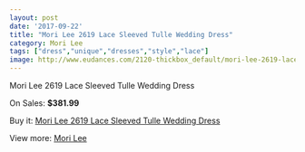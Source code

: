 ```yaml
---
layout: post
date: '2017-09-22'
title: "Mori Lee 2619 Lace Sleeved Tulle Wedding Dress"
category: Mori Lee
tags: ["dress","unique","dresses","style","lace"]
image: http://www.eudances.com/2120-thickbox_default/mori-lee-2619-lace-sleeved-tulle-wedding-dress.jpg
---
```

Mori Lee 2619 Lace Sleeved Tulle Wedding Dress

On Sales: **$381.99**
<a href="https://www.eudances.com/en/mori-lee/713-mori-lee-2619-lace-sleeved-tulle-wedding-dress.html"><amp-img layout="responsive" width="600" height="600" src="//www.eudances.com/2120-thickbox_default/mori-lee-2619-lace-sleeved-tulle-wedding-dress.jpg" alt="Mori Lee 2619 Lace Sleeved Tulle Wedding Dress 0" /></a>
<a href="https://www.eudances.com/en/mori-lee/713-mori-lee-2619-lace-sleeved-tulle-wedding-dress.html"><amp-img layout="responsive" width="600" height="600" src="//www.eudances.com/2122-thickbox_default/mori-lee-2619-lace-sleeved-tulle-wedding-dress.jpg" alt="Mori Lee 2619 Lace Sleeved Tulle Wedding Dress 1" /></a>
<a href="https://www.eudances.com/en/mori-lee/713-mori-lee-2619-lace-sleeved-tulle-wedding-dress.html"><amp-img layout="responsive" width="600" height="600" src="//www.eudances.com/2121-thickbox_default/mori-lee-2619-lace-sleeved-tulle-wedding-dress.jpg" alt="Mori Lee 2619 Lace Sleeved Tulle Wedding Dress 2" /></a>

Buy it: [Mori Lee 2619 Lace Sleeved Tulle Wedding Dress](https://www.eudances.com/en/mori-lee/713-mori-lee-2619-lace-sleeved-tulle-wedding-dress.html "Mori Lee 2619 Lace Sleeved Tulle Wedding Dress")

View more: [Mori Lee](https://www.eudances.com/en/9-mori-lee "Mori Lee")